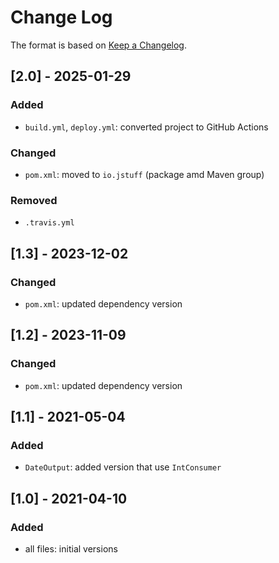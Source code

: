 # Change Log

The format is based on [Keep a Changelog](http://keepachangelog.com/).

## [2.0] - 2025-01-29
### Added
- `build.yml`, `deploy.yml`: converted project to GitHub Actions
### Changed
- `pom.xml`: moved to `io.jstuff` (package amd Maven group)
### Removed
- `.travis.yml`

## [1.3] - 2023-12-02
### Changed
- `pom.xml`: updated dependency version

## [1.2] - 2023-11-09
### Changed
- `pom.xml`: updated dependency version

## [1.1] - 2021-05-04
### Added
- `DateOutput`: added version that use `IntConsumer`

## [1.0] - 2021-04-10
### Added
- all files: initial versions
